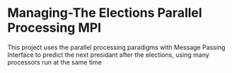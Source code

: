 # Managing-The Elections Parallel Processing MPI
 This project uses the parallel processing paradigms with Message Passing Interface to predict the next presidant after the elections, using many processors run at the same time
